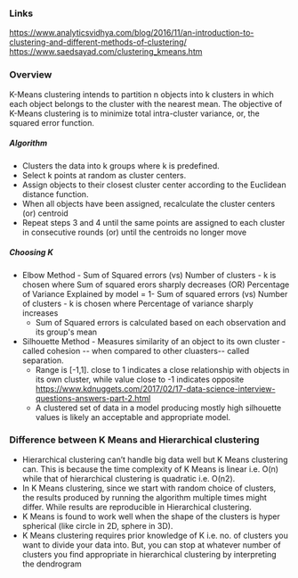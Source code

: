 ### Links
https://www.analyticsvidhya.com/blog/2016/11/an-introduction-to-clustering-and-different-methods-of-clustering/  <br/>
https://www.saedsayad.com/clustering_kmeans.htm


### Overview
K-Means clustering intends to partition n objects into k clusters in which each object belongs to the cluster with the nearest mean.
The objective of K-Means clustering is to minimize total intra-cluster variance, or, the squared error function.

##### Algorithm
* Clusters the data into k groups where k  is predefined.
* Select k points at random as cluster centers.
* Assign objects to their closest cluster center according to the Euclidean distance function.
* When all objects have been assigned, recalculate the cluster centers (or) centroid
* Repeat steps 3 and 4 until the same points are assigned to each cluster in consecutive rounds (or) until the centroids no longer move

##### Choosing K
* Elbow Method - Sum of Squared errors (vs) Number of clusters - k is chosen where Sum of squared erors sharply decreases
  (OR) Percentage of Variance Explained by model = 1- Sum of squared errors  (vs) Number of clusters - k is chosen where Percentage of variance sharply increases
   * Sum of Squared errors is calculated based on each observation and its group's mean
* Silhouette Method - Measures similarity of an object to its own cluster - called cohesion -- when compared to other cluasters-- called separation.
  * Range is [-1,1]. close to 1 indicates a close relationship with objects in its own cluster, while value close to -1 indicates opposite https://www.kdnuggets.com/2017/02/17-data-science-interview-questions-answers-part-2.html
  * A clustered set of data in a model producing mostly high silhouette values is likely an acceptable and appropriate model.



### Difference between K Means and Hierarchical clustering
* Hierarchical clustering can’t handle big data well but K Means clustering can. This is because the time complexity of K Means is linear i.e. O(n) while that of hierarchical clustering is quadratic i.e. O(n2).
* In K Means clustering, since we start with random choice of clusters, the results produced by running the algorithm multiple times might differ. While results are reproducible in Hierarchical clustering.
* K Means is found to work well when the shape of the clusters is hyper spherical (like circle in 2D, sphere in 3D).
* K Means clustering requires prior knowledge of K i.e. no. of clusters you want to divide your data into. But, you can stop at whatever number of clusters you find appropriate in hierarchical clustering by interpreting the dendrogram




